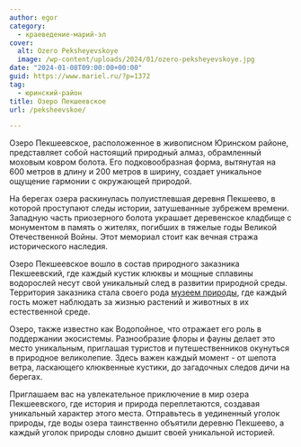 ```yaml
---
author: egor
category:
  - краеведение-марий-эл
cover:
  alt: Ozero Peksheyevskoye
  image: /wp-content/uploads/2024/01/ozero-peksheyevskoye.jpg
date: "2024-01-08T09:00:00+00:00"
guid: https://www.mariel.ru/?p=1372
tag:
  - юринский-район
title: Озеро Пекшеевское
url: /peksheevskoe/

---
```

Озеро Пекшеевское, расположенное в живописном Юринском районе, представляет собой настоящий природный алмаз, обрамленный моховым ковром болота. Его подковообразная форма, вытянутая на 600 метров в длину и 200 метров в ширину, создает уникальное ощущение гармонии с окружающей природой.

На берегах озера раскинулась полуистлевшая деревня Пекшеево, в которой проступают следы истории, затушеванные зубрежем времени. Западную часть приозерного болота украшает деревенское кладбище с монументом в память о жителях, погибших в тяжелые годы Великой Отечественной Войны. Этот мемориал стоит как вечная стража исторического наследия.

Озеро Пекшеевское вошло в состав природного заказника Пекшеевский, где каждый кустик клюквы и мощные сплавины водорослей несут свой уникальный след в развитии природной среды. Территория заказника стала своего рода [музеем природы](/bolshaya_kokshaga/), где каждый гость может наблюдать за жизнью растений и животных в их естественной среде.

Озеро, также известно как Водопойное, что отражает его роль в поддержании экосистемы. Разнообразие флоры и фауны делает это место уникальным, приглашая туристов и путешественников окунуться в природное великолепие. Здесь важен каждый момент \- от шепота ветра, ласкающего клюквенные кустики, до загадочных следов дичи на берегах.

Приглашаем вас на увлекательное приключение в мир озера Пекшеевского, где история и природа переплетаются, создавая уникальный характер этого места. Отправьтесь в уединенный уголок природы, где воды озера таинственно объятили деревню Пекшеево, а каждый уголок природы словно дышит своей уникальной историей.
